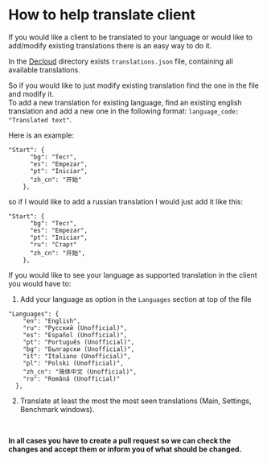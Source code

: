 # How to help translate client

If you would like a client to be translated to your language or would like to add/modify existing translations there is an easy way to do it.

In the <a href="./../src/Decloud">Decloud</a> directory exists `translations.json` file, containing all available translations.

So if you would like to just modify existing translation find the one in the file and modify it.<br>
To add a new translation for existing language, find an existing english translation and add a new one in the following format: `language_code: "Translated text"`.

Here is an example:
```
"Start": {
      "bg": "Тест",
      "es": "Empezar",
      "pt": "Iniciar",
      "zh_cn": "开始"
    },
```
so if I would like to add a russian translation I would just add it like this:
```
"Start": {
      "bg": "Тест",
      "es": "Empezar",
      "pt": "Iniciar",
      "ru": "Старт"
      "zh_cn": "开始",
    },
```

If you would like to see your language as supported translation in the client you would have to:

1) Add your language as option in the `Languages` section at top of the file
```
"Languages": {
    "en": "English",
    "ru": "Русский (Unofficial)",
    "es": "Español (Unofficial)",
    "pt": "Português (Unofficial)",
    "bg": "Български (Unofficial)",
    "it": "Italiano (Unofficial)",
    "pl": "Polski (Unofficial)",
    "zh_cn": "简体中文 (Unofficial)",
    "ro": "Română (Unofficial)"
  },
```
2) Translate at least the most the most seen translations (Main, Settings, Benchmark windows).

<br>

**In all cases you have to create a pull request so we can check the changes and accept them or inform you of what should be changed.**
